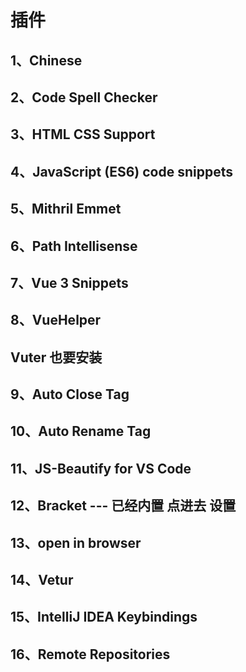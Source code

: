 # 插件

## 1、Chinese



## 2、Code Spell Checker



## 3、HTML CSS Support



## 4、JavaScript (ES6) code snippets



## 5、Mithril Emmet



## 6、Path Intellisense



## 7、Vue 3 Snippets



## 8、VueHelper



## Vuter 也要安装



## 9、Auto Close Tag



## 10、Auto Rename Tag



## 11、JS-Beautify for VS Code



## 12、Bracket  --- 已经内置 点进去 设置



## 13、open in browser



## 14、Vetur



## 15、IntelliJ IDEA Keybindings



## 16、Remote Repositories
